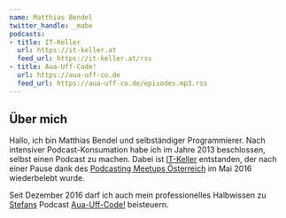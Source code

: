 ```yaml
---
name: Matthias Bendel
twitter_handle: _mabe
podcasts:
- title: IT-Keller
  url: https://it-keller.at
  feed_url: https://it-keller.at/rss
- title: Aua-Uff-Code!
  url: https://aua-uff-co.de
  feed_url: https://aua-uff-co.de/episodes.mp3.rss
---
```


## Über mich

Hallo, ich bin Matthias Bendel und selbständiger Programmierer. Nach intensiver Podcast-Konsumation habe ich im Jahre 2013 beschlossen, selbst einen Podcast zu machen. Dabei ist [IT-Keller](https://it-keller.at) entstanden, der nach einer Pause dank des [Podcasting Meetups Österreich](http://www.meetup.com/de-DE/Podcasting-Meetup-Osterreich/) im Mai 2016 wiederbelebt wurde.

Seit Dezember 2016 darf ich auch mein professionelles Halbwissen zu [Stefans](https://www.podcasterei.at/people/stefan_haslinger.html) Podcast [Aua-Uff-Code!](https://aua-uff-co.de) beisteuern.
